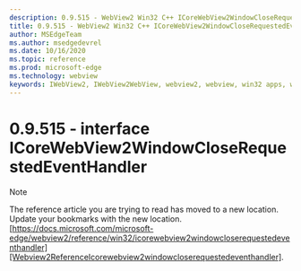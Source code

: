 ```yaml
---
description: 0.9.515 - WebView2 Win32 C++ ICoreWebView2WindowCloseRequestedEventHandler
title: 0.9.515 - WebView2 Win32 C++ ICoreWebView2WindowCloseRequestedEventHandler
author: MSEdgeTeam
ms.author: msedgedevrel
ms.date: 10/16/2020
ms.topic: reference
ms.prod: microsoft-edge
ms.technology: webview
keywords: IWebView2, IWebView2WebView, webview2, webview, win32 apps, win32, edge, ICoreWebView2, ICoreWebView2Controller, browser control, edge html
---
```


# 0.9.515 - interface ICoreWebView2WindowCloseRequestedEventHandler 

> [!NOTE]
> The reference article you are trying to read has moved to a new location.  
> Update your bookmarks with the new location.  
> [https://docs.microsoft.com/microsoft-edge/webview2/reference/win32/icorewebview2windowcloserequestedeventhandler][Webview2ReferenceIcorewebview2windowcloserequestedeventhandler].  

[Webview2ReferenceIcorewebview2windowcloserequestedeventhandler]: /microsoft-edge/webview2/reference/win32/icorewebview2windowcloserequestedeventhandler "interface ICoreWebView2WindowCloseRequestedEventHandler | Microsoft Docs"
